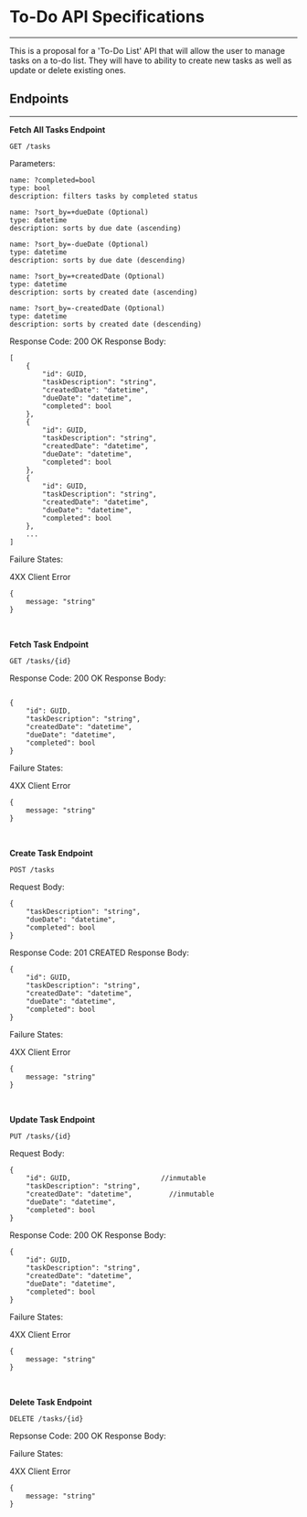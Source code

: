 # To-Do API Specifications
---
This is a proposal for a 'To-Do List' API that will allow the user to manage tasks on a to-do list. They will have to ability to create new tasks as well as update or delete existing ones. 
## Endpoints
---
**Fetch All Tasks Endpoint**

`GET /tasks`

Parameters: 
    
    name: ?completed=bool
    type: bool
    description: filters tasks by completed status
     
    name: ?sort_by=+dueDate (Optional)
    type: datetime
    description: sorts by due date (ascending)

    name: ?sort_by=-dueDate (Optional)
    type: datetime
    description: sorts by due date (descending)

    name: ?sort_by=+createdDate (Optional)
    type: datetime
    description: sorts by created date (ascending)

    name: ?sort_by=-createdDate (Optional)
    type: datetime
    description: sorts by created date (descending)




Response Code: 200 OK 
Response Body:

```
[
    {
        "id": GUID,
        "taskDescription": "string",
        "createdDate": "datetime",
        "dueDate": "datetime",
        "completed": bool
    },
    {
        "id": GUID,
        "taskDescription": "string",
        "createdDate": "datetime",
        "dueDate": "datetime",
        "completed": bool
    },
    {
        "id": GUID,
        "taskDescription": "string",
        "createdDate": "datetime",
        "dueDate": "datetime",
        "completed": bool
    },
    ...
]
```

Failure States: 

4XX Client Error
```
{
    message: "string"
}
```
<br>



**Fetch Task Endpoint**

`GET /tasks/{id}`

Response Code: 200 OK
Response Body:
```

{
    "id": GUID,
    "taskDescription": "string",
    "createdDate": "datetime",
    "dueDate": "datetime",
    "completed": bool
}
```
Failure States: 

4XX Client Error
```
{
    message: "string"
}
```
<br>



**Create Task Endpoint**

`POST /tasks`

Request Body:
```
{
    "taskDescription": "string",
    "dueDate": "datetime",
    "completed": bool
}
```

Response Code: 201 CREATED
Response Body:
```
{
    "id": GUID,
    "taskDescription": "string",
    "createdDate": "datetime",
    "dueDate": "datetime",
    "completed": bool
}
```
Failure States: 

4XX Client Error
```
{
    message: "string"
}
```
<br>



**Update Task Endpoint**

`PUT /tasks/{id}`

Request Body: 
```
{
    "id": GUID,                      //inmutable
    "taskDescription": "string",
    "createdDate": "datetime",         //inmutable
    "dueDate": "datetime",
    "completed": bool
}
```

Response Code: 200 OK
Response Body:

```
{
    "id": GUID,
    "taskDescription": "string",
    "createdDate": "datetime",
    "dueDate": "datetime",
    "completed": bool
}
```
Failure States: 

4XX Client Error
```
{
    message: "string"
}
```
<br>



**Delete Task Endpoint**

`DELETE /tasks/{id}`

Repsonse Code: 200 OK
Response Body:

Failure States: 

4XX Client Error
```
{
    message: "string"
}
```
```